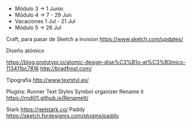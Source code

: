 - Módulo 3 -> 1 Junio 
- Módulo 4 -> 7 - 29 Jun 
- Vacaciones 1 Jul - 21 Jul
- Módulo 5 -> 26 Jul


Craft, para pasar de Sketch a invision
https://www.sketch.com/updates/

Diseño atómico

https://blog.prototypr.io/atomic-design-dise%C3%B1o-at%C3%B3mico-113411bc7816
http://bradfrost.com/

Tipografía
http://www.textstyl.es/

Plugins:
Runner
Text Styles
Symbol organizer
Rename it https://rodi01.github.io/RenameIt/

Stark https://getstark.co/
Paddy https://sketch.fordesignrs.com/plugins/paddy
